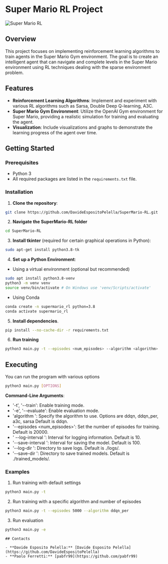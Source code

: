 # **Super Mario RL Project**

![Super Mario RL](images/mario.gif)

## **Overview**

This project focuses on implementing reinforcement learning algorithms to train agents in the Super Mario Gym environment. The goal is to create an intelligent agent that can navigate and complete levels in the Super Mario environment using RL techniques dealing with the sparse environment problem.

## **Features**

- **Reinforcement Learning Algorithms**: Implement and experiment with various RL algorithms such as Sarsa, Double Deep Q-learning, A3C.
- **Super Mario Gym Environment**: Utilize the OpenAI Gym environment for Super Mario, providing a realistic simulation for training and evaluating the agent.
- **Visualization**: Include visualizations and graphs to demonstrate the learning progress of the agent over time.

## **Getting Started**

### **Prerequisites**

- Python 3
- All required packages are listed in the `requirements.txt` file.

### **Installation**

1. **Clone the repository**:
```bash
git clone https://github.com/DavideEspositoPelella/SuperMario-RL.git
```
2. **Navigate the SuperMario-RL folder**
```bash
cd SuperMario-RL
```
3. **Install tkinter** (required for certain graphical operations in Python):
```bash
sudo apt-get install python3.8-tk
```
4. **Set up a Python Environment**:

- Using a virtual environment (optional but recommended)
```bash
sudo apt install python3.8-venv
python3 -m venv venv
source venv/bin/activate # On Windows use 'venv/Scripts/activate' 
```
- Using Conda 
```bash
conda create -n supermario_rl python=3.8
conda activate supermario_rl
```
5. **Install dependencies**.
```bash
pip install --no-cache-dir -r requirements.txt
```
6. **Run training**
```bash
python3 main.py -t --episodes <num_episodes> --algorithm <algorithm>
```

## **Executing**
You can run the program with various options
```bash
python3 main.py [OPTIONS]
```

**Command-Line Arguments**:
- '-t', '--train': Enable training mode.
- '-e', '--evaluate': Enable evaluation mode.
- 'algorithm <algorithm>': Specify the algorithm to use. Options are ddqn, ddqn_per, a3c, sarsa Default is ddqn.
- '--episodes <num_episodes>': Set the number of episodes for training. Default is 20000.
- ' --log-interval <interval>': Interval for logging information. Default is 10.
- '--save-interval <interval>': Interval for saving the model. Default is 100.
- '--log-dir <path>': Directory to save logs. Default is ./logs/.
- '--save-dir <path>': Directory to save trained models. Default is ./trained_models/.

### Examples

1. Run training with default settings
```bash
python3 main.py -t
```

2. Run training with a specific algorithm and number of episodes
```bash
python3 main.py -t --episodes 5000 --algorithm ddqn_per
```
3. Run evaluation

```bash
python3 main.py -e
```

```
## Contacts

- **Davide Esposito Pelella:** [Davide Esposito Pelella](https://github.com/DavideEspositoPelella)
- **Paolo Ferretti:** [pabfr99](https://github.com/pabfr99)
